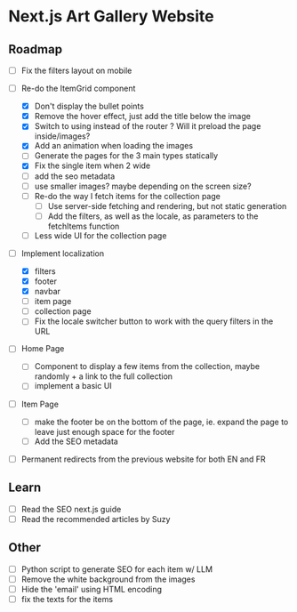 # Next.js Art Gallery Website

## Roadmap

- [ ] Fix the filters layout on mobile
- [ ] Re-do the ItemGrid component
  - [x] Don't display the bullet points
  - [x] Remove the hover effect, just add the title below the image
  - [x] Switch to using <Link> instead of the router ? Will it preload the page inside/images?
  - [x] Add an animation when loading the images
  - [ ] Generate the pages for the 3 main types statically
  - [x] Fix the single item when 2 wide
  - [ ] add the seo metadata
  - [ ] use smaller images? maybe depending on the screen size?
  - [ ] Re-do the way I fetch items for the collection page
    - [ ] Use server-side fetching and rendering, but not static generation
    - [ ] Add the filters, as well as the locale, as parameters to the fetchItems function
  - [ ] Less wide UI for the collection page
- [ ] Implement localization
  - [x] filters
  - [x] footer
  - [x] navbar
  - [ ] item page
  - [ ] collection page
  - [ ] Fix the locale switcher button to work with the query filters in the URL
- [ ] Home Page
  - [ ] Component to display a few items from the collection, maybe randomly + a link to the full collection
  - [ ] implement a basic UI
- [ ] Item Page

  - [ ] make the footer be on the bottom of the page, ie. expand the page to leave just enough space for the footer
  - [ ] Add the SEO metadata

- [ ] Permanent redirects from the previous website for both EN and FR

## Learn

- [ ] Read the SEO next.js guide
- [ ] Read the recommended articles by Suzy

## Other

- [ ] Python script to generate SEO for each item w/ LLM
- [ ] Remove the white background from the images
- [ ] Hide the 'email' using HTML encoding
- [ ] fix the texts for the items
